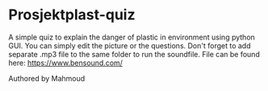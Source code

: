 # Prosjektplast-quiz
A simple quiz to explain the danger of plastic in environment using python GUI. You can simply edit the picture or the questions. 
Don't forget to add separate .mp3 file to the same folder to run the soundfile. File can be found here:
https://www.bensound.com/

Authored by Mahmoud

